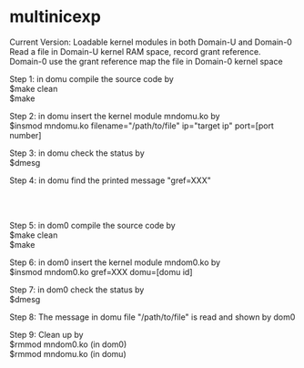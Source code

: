 # multinicexp
Current Version: Loadable kernel modules in both Domain-U and Domain-0 <br>
Read a file in Domain-U kernel RAM space, record grant reference. <br> 
Domain-0 use the grant reference map the file in Domain-0 kernel space<br>

Step 1: in domu compile the source code by <br>
$make clean <br>
$make <br>

Step 2: in domu insert the kernel module mndomu.ko by <br>
$insmod mndomu.ko filename="/path/to/file" ip="target ip" port=[port number]<br>

Step 3: in domu check the status by <br>
$dmesg <br>

Step 4: in domu find the printed message "gref=XXX" <br>

<br><br>

Step 5: in dom0 compile the source code by <br>
$make clean <br>
$make <br>

Step 6: in dom0 insert the kernel module mndom0.ko by <br>
$insmod mndom0.ko gref=XXX domu=[domu id]<br>

Step 7: in dom0 check the status by <br>
$dmesg <br>

Step 8: The message in domu file "/path/to/file" is read and shown by dom0 <br>

Step 9: Clean up by <br>
$rmmod mndom0.ko  (in dom0) <br>
$rmmod mndomu.ko (in domu) <br>
